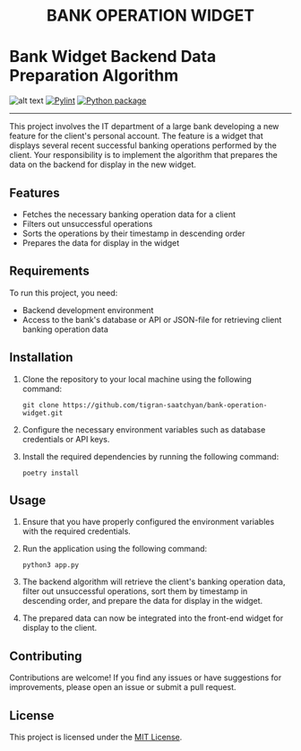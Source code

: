 <h1 style="text-align: center; ">BANK OPERATION WIDGET</h1>

# Bank Widget Backend Data Preparation Algorithm

![alt text](https://img.shields.io/badge/Python-v3.10.6-green?style=for-the-badge&logo=appveyor "Python")
[![Pylint](https://github.com/tigran-saatchyan/bank-operation-widget/actions/workflows/pylint.yml/badge.svg)](https://github.com/tigran-saatchyan/bank-operation-widget/actions/workflows/pylint.yml)
[![Python package](https://github.com/tigran-saatchyan/bank-operation-widget/actions/workflows/python-package.yml/badge.svg?branch=develop)](https://github.com/tigran-saatchyan/bank-operation-widget/actions/workflows/python-package.yml)
***


This project involves the IT department of a large bank developing a new feature for the client's personal account. 
The feature is a widget that displays several recent successful banking operations performed by the client. 
Your responsibility is to implement the algorithm that prepares the data on the backend for display in the new widget.

## Features

- Fetches the necessary banking operation data for a client
- Filters out unsuccessful operations
- Sorts the operations by their timestamp in descending order
- Prepares the data for display in the widget

## Requirements

To run this project, you need:

- Backend development environment
- Access to the bank's database or API or JSON-file for retrieving client banking operation data

## Installation

1. Clone the repository to your local machine using the following command:

   ```
   git clone https://github.com/tigran-saatchyan/bank-operation-widget.git
   ```

2. Configure the necessary environment variables such as database credentials or API keys.

3. Install the required dependencies by running the following command:

   ```
   poetry install
   ```

## Usage

1. Ensure that you have properly configured the environment variables with the required credentials.

2. Run the application using the following command:

   ```
   python3 app.py
   ```

3. The backend algorithm will retrieve the client's banking operation data, filter out unsuccessful operations, sort them by timestamp in descending order, and prepare the data for display in the widget.

4. The prepared data can now be integrated into the front-end widget for display to the client.

## Contributing

Contributions are welcome! If you find any issues or have suggestions for improvements, please open an issue or submit a pull request.

## License

This project is licensed under the [MIT License](https://choosealicense.com/licenses/mit/).
